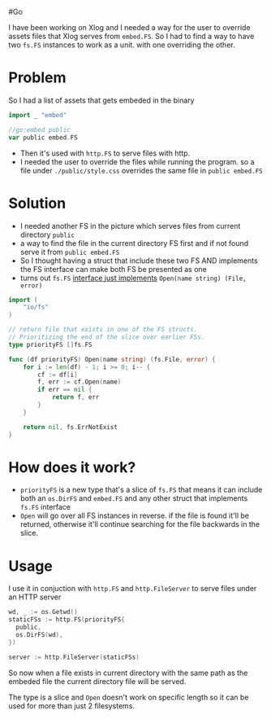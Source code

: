 #Go 

I have been working on Xlog and I needed a way for the user to override assets files that Xlog serves from `embed.FS`. So I had to find a way to have two `fs.FS` instances to work as a unit. with one overriding the other.

# Problem

So I had a list of assets that gets embeded in the binary 

```go
import _ "embed"

//go:embed public
var public embed.FS
```

* Then it's used with `http.FS` to serve files with http. 
* I needed the user to override the files while running the program. so a file under `./public/style.css` overrides the same file in `public embed.FS` 

# Solution 

* I needed another FS in the picture which serves files from current directory `public`
* a way to find the file in the current directory FS first and if not found serve it from `public embed.FS`
* So I thought having a struct that include these two FS AND implements the FS interface can make both FS be presented as one
* turns out `fs.FS` [interface just implements](https://pkg.go.dev/io/fs#FS) `Open(name string) (File, error)` 

```go
import (
	"io/fs"
)

// return file that exists in one of the FS structs.
// Prioritizing the end of the slice over earlier FSs.
type priorityFS []fs.FS

func (df priorityFS) Open(name string) (fs.File, error) {
	for i := len(df) - 1; i >= 0; i-- {
		cf := df[i]
		f, err := cf.Open(name)
		if err == nil {
			return f, err
		}
	}

	return nil, fs.ErrNotExist
}
```

# How does it work?

* `priorityFS` is a new type that's a slice of `fs.FS` that means it can include both an `os.DirFS` and `embed.FS` and any other struct that implements `fs.FS` interface
* `Open` will go over all FS instances in reverse. if the file is found it'll be returned, otherwise it'll continue searching for the file backwards in the slice.

# Usage

I use it in conjuction with `http.FS` and `http.FileServer` to serve files under an HTTP server

```go
wd, _ := os.Getwd()
staticFSs := http.FS(priorityFS{
  public,
  os.DirFS(wd),
})

server := http.FileServer(staticFSs)
```

So now when a file exists in current directory with the same path as the embeded file the current directory file will be served. 

The type is a slice and `Open` doesn't work on specific length so it can be used for more than just 2 filesystems.
